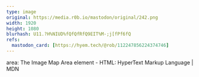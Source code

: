 ```yaml
---
type: image
original: https://media.r0b.io/mastodon/original/242.png
width: 1920
height: 1080
blurhash: U11.?H%NIUD%fQfQfRfQ9EIT%M-;j[fPf6fQ
refs:
  mastodon_card: [https://hyem.tech/@rob/112247856224374746]
---
```


area: The Image Map Area element - HTML: HyperText Markup Language | MDN
